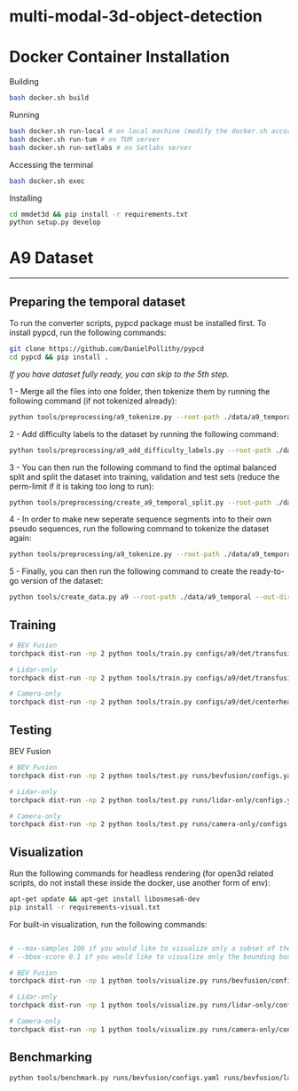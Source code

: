 # multi-modal-3d-object-detection

# Docker Container Installation

Building

```bash
bash docker.sh build
```

Running

```bash
bash docker.sh run-local # on local machine (modify the docker.sh accordingly)
bash docker.sh run-tum # on TUM server
bash docker.sh run-setlabs # on Setlabs server
```

Accessing the terminal

```bash
bash docker.sh exec
```

Installing

```bash
cd mmdet3d && pip install -r requirements.txt
python setup.py develop
```

# A9 Dataset

---

## Preparing the temporal dataset

To run the converter scripts, pypcd package must be installed first. To install pypcd, run the following commands:

```bash
git clone https://github.com/DanielPollithy/pypcd
cd pypcd && pip install .
```

*If you have dataset fully ready, you can skip to the 5th step.*

1 - Merge all the files into one folder, then tokenize them by running the following command (if not tokenized already):

```bash
python tools/preprocessing/a9_tokenize.py --root-path ./data/a9_temporal_no_split --out-path ./data/a9_temporal_no_split --loglevel INFO
```

2 - Add difficulty labels to the dataset by running the following command:

```bash
python tools/preprocessing/a9_add_difficulty_labels.py --root-path ./data/a9_temporal_no_split --out-path ./data/a9_temporal_no_split --loglevel INFO
```

3 - You can then run the following command to find the optimal balanced split and split the dataset into training, validation and test sets (reduce the perm-limit if it is taking too long to run):

```bash
python tools/preprocessing/create_a9_temporal_split.py --root-path ./data/a9_temporal_no_split --out-path ./data/a9_temporal --seed 42 --segment-size 30 --perm-limit 60000 --loglevel INFO -p 6 --include-all-classes --include-all-sequences  --include-same-classes-in-difficulty --difficulty-th 1.0 --include-same-classes-in-distance --distance-th 1.0 --include-same-classes-in-num-points --num-points-th 1.0 --include-same-classes-in-occlusion --occlusion-th 0.75 --point-cloud-range -25.0 -64.0 -10.0 64.0 64.0 0.0 --splits train val test --split-ratios 0.8 0.1 0.1 --exclude-classes OTHER
```

4 - In order to make new seperate sequence segments into to their own pseudo sequences, run the following command to tokenize the dataset again:

```bash
python tools/preprocessing/a9_tokenize.py --root-path ./data/a9_temporal --out-path ./data/a9_temporal --loglevel INFO
```

5 - Finally, you can then run the following command to create the ready-to-go version of the dataset:

```bash
python tools/create_data.py a9 --root-path ./data/a9_temporal --out-dir ./data/a9_temporal_bevfusion --loglevel INFO
```

## Training

```bash
# BEV Fusion
torchpack dist-run -np 2 python tools/train.py configs/a9/det/transfusion/secfpn/camera+lidar/swint/convfuser.yaml --model.encoders.camera.backbone.init_cfg.checkpoint pretrained/swint-nuimages-pretrained.pth --load_from runs/lidar-only/latest.pth

# Lidar-only
torchpack dist-run -np 2 python tools/train.py configs/a9/det/transfusion/secfpn/lidar/voxelnet.yaml

# Camera-only
torchpack dist-run -np 2 python tools/train.py configs/a9/det/centerhead/lssfpn/camera/256x704/swint/default.yaml --model.encoders.camera.backbone.init_cfg.checkpoint pretrained/swint-nuimages-pretrained.pth

```

## Testing

BEV Fusion

```bash
# BEV Fusion
torchpack dist-run -np 2 python tools/test.py runs/bevfusion/configs.yaml runs/bevfusion/latest.pth --eval bbox --eval-options extensive_report=True save_summary_path="runs/bevfusion/test_results.json"

# Lidar-only
torchpack dist-run -np 2 python tools/test.py runs/lidar-only/configs.yaml runs/lidar-only/latest.pth --eval bbox --eval-options extensive_report=True save_summary_path="runs/lidar-only/test_results.json"

# Camera-only
torchpack dist-run -np 2 python tools/test.py runs/camera-only/configs.yaml runs/camera-only/latest.pth --eval bbox --eval-options extensive_report=True save_summary_path="runs/camera-only/test_results.json"
```

## Visualization

Run the following commands for headless rendering (for open3d related scripts, do not install these inside the docker, use another form of env):

```bash
apt-get update && apt-get install libosmesa6-dev
pip install -r requirements-visual.txt
```

For built-in visualization, run the following commands:

```bash

# --max-samples 100 if you would like to visualize only a subset of the dataset
# --bbox-score 0.1 if you would like to visualize only the bounding boxes with a score higher than 0.1

# BEV Fusion
torchpack dist-run -np 1 python tools/visualize.py runs/bevfusion/configs.yaml --mode pred --split test --checkpoint runs/bevfusion/latest.pth --out-dir vis-lc --save-bboxes --save-labels

# Lidar-only
torchpack dist-run -np 1 python tools/visualize.py runs/lidar-only/configs.yaml --mode pred --split test --checkpoint runs/lidar-only/latest.pth --out-dir vis-l --save-bboxes --save-labels

# Camera-only
torchpack dist-run -np 1 python tools/visualize.py runs/camera-only/configs.yaml --mode pred --split test --checkpoint runs/camera-only/latest.pth --out-dir vis-c --save-bboxes --save-labels
```

## Benchmarking

```bash
python tools/benchmark.py runs/bevfusion/configs.yaml runs/bevfusion/latest.pth
```
